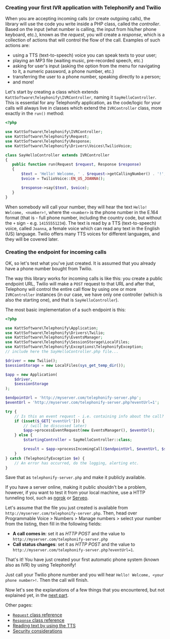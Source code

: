 ### Creating your first IVR application with Telephonify and Twilio

When you are accepting incoming calls (or create outgoing calls), the library will use the code you write inside a PHP class, called the _controller_. Based on the input (what number is calling, the input from his/her phone keyboard, etc.), known as the _request_, you will create a _response_, which is a collection of actions that will control the flow of the call. Examples of such actions are:
* using a TTS (text-to-speech) voice you can speak texts to your user;
* playing an MP3 file (waiting music, pre-recorded speech, etc.)
* asking for user's input (asking the option from the menu for navigating to it, a numeric password, a phone number, etc.)
* transferring the user to a phone number, speaking directly to a person;
* and more!
 
 Let's start by creating a class which extends `KattSoftware\Telephonify\IVRController`, naming it `SayHelloController`. This is essential for any Telephonify application, as the code/logic for your calls will always live in classes which extend the `IVRController` class, more exactly in the `run()` method:
 
 ```php
<?php

use KattSoftware\Telephonify\IVRController;
use KattSoftware\Telephonify\Request;
use KattSoftware\Telephonify\Response;
use KattSoftware\Telephonify\Drivers\Voices\TwilioVoice;

class SayHelloController extends IVRController
{
    public function run(Request $request, Response $response)
    {
        $text = 'Hello! Welcome, ' . $request->getCallingNumber() . '!';
        $voice = TwilioVoice::EN_US_JOANNA();

        $response->say($text, $voice);
    }
}

```

When somebody will call your number, they will hear the text `Hello! Welcome, <number>!`, where the `<number>` is the phone number in the E.164 format (that is - full phone number, including the country code, but without the `+` sign - e.g. `14155551234`). The text is read by a TTS (text-to-speech) voice, called `Joanna`, a female voice which can read any text in the English (US) language. Twilio offers many TTS voices for different languages, and they will be covered later.

### Creating the endpoint for incoming calls

OK, so let's test what you've just created. 
It is assumed that you already have a phone number bought from Twilio.

The way this library works for incoming calls is like this: you create a public endpoint URL, Twilio will make a `POST` request to that URL and after that, Telephony will control the entire call flow by using one or more `IVRController` instances (in our case, we have only one controller (which is also the starting one), and that is `SayHelloController`).

The most basic implementation of a such endpoint is this:

```php
<?php

use KattSoftware\Telephonify\Application;
use KattSoftware\Telephonify\Drivers\Twilio;
use KattSoftware\Telephonify\EventsManager;
use KattSoftware\Telephonify\SessionStorage\LocalFiles;
use KattSoftware\Telephonify\Exceptions\TelephonifyException;
// include here the SayHelloController.php file...

$driver = new Twilio();
$sessionStorage = new LocalFiles(sys_get_temp_dir());

$app = new Application(
    $driver,
    $sessionStorage
);

$endpointUrl = 'http://myserver.com/telephonify-server.php';
$eventUrl = 'http://myserver.com/telephonify-server.php?eventUrl=1';

try {
    // Is this an event request - i.e. containing info about the call?
    if (isset($_GET['eventUrl'])) {
        // (will be discussed later)
        $app->processEventRequest(new EventsManager(), $eventUrl);
    } else {
        $startingController = SayHelloController::class;        

        $result = $app->processIncomingCall($endpointUrl, $eventUrl, $startingController);   
    }
} catch (TelephonifyException $e) {
    // An error has occurred, do the logging, alerting etc.
}
```

Save that as `telephonify-server.php` and make it publicly available.

If you have a server online, making it public shouldn't be a problem, however, if you want to test it from your local machine, use a HTTP tunneling tool, such as [ngrok](https://ngrok.com/) or [Serveo](https://serveo.net/).

Let's assume that the file you just created is available from `http://myserver.com/telephonify-server.php`. Then, head over Programmable Voice > Numbers > Manage numbers > select your number from the listing, then fill in the following fields:

* **A call comes in**: set it as _HTTP POST_ and the value to `http://myserver.com/telephonify-server.php`
* **Call status changes**: set it as _HTTP POST_ and the value to `http://myserver.com/telephonify-server.php?eventUrl=1`. 

That's it! You have just created your first automatic phone system (known also as IVR) by using Telephonify! 

Just call your Twilio phone number and you will hear `Hello! Welcome, <your phone number>!`. Then the call will finish.

Now let's see the explanations of a few things that you encountered, but not explained yet, in the [next part](core_concepts_03.md).

Other pages:
* [`Request` class reference](request.md)
* [`Response` class reference](response.md)
* [Reading text by using the TTS](tts.md)
* [Security considerations](security.md)
